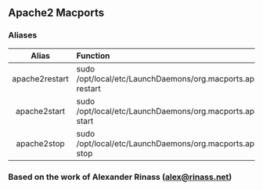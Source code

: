 ## Apache2 Macports

### Aliases

| Alias          | Function                                                                       | Description           |
|:--------------:|:-------------------------------------------------------------------------------|----------------------:|
| apache2restart | sudo /opt/local/etc/LaunchDaemons/org.macports.apache2/apache2.wrapper restart | Restart apache daemon |
| apache2start   | sudo /opt/local/etc/LaunchDaemons/org.macports.apache2/apache2.wrapper start   | Start apache daemon   |
| apache2stop    | sudo /opt/local/etc/LaunchDaemons/org.macports.apache2/apache2.wrapper stop    | Stop apache daemon    |

### Based on the work of Alexander Rinass (alex@rinass.net)

